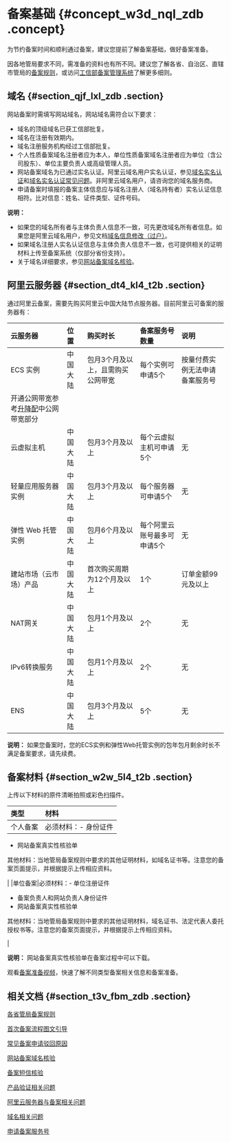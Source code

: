 # 备案基础 {#concept_w3d_nql_zdb .concept}

为节约备案时间和顺利通过备案，建议您提前了解备案基础，做好备案准备。

因各地管局要求不同，需准备的资料也有所不同。建议您了解各省、自治区、直辖市管局的[备案规则](https://beian.aliyun.com/?spm=a2c4g.750001.765261.5.GoB9kU#MapDataContainer)，或访问[工信部备案管理系统](http://www.miitbeian.gov.cn)了解更多细则。

## 域名 {#section_qjf_lxl_zdb .section}

网站备案时需填写网站域名，网站域名需符合以下要求：

-   域名的顶级域名已获工信部批复。
-   域名在注册有效期内。
-   域名注册服务机构经过工信部批复。
-   个人性质备案域名注册者应为本人，单位性质备案域名注册者应为单位（含公司股东）、单位主要负责人或高级管理人员。
-   网站备案域名为已通过实名认证。阿里云域名用户实名认证，参见[域名实名认证](https://help.aliyun.com/document_detail/35881.html)和[域名实名认证常见问题](https://help.aliyun.com/document_detail/41880.html)。非阿里云域名用户，请咨询您的域名服务商。
-   申请备案时填报的备案主体信息应与域名注册人（域名持有者）实名认证信息相符。比对信息：姓名、证件类型、证件号码。

**说明：** 

-   如果您的域名所有者与主体负责人信息不一致，可先更改域名所有者信息。如果您是阿里云域名用户，参见文档[域名信息修改（过户）](https://help.aliyun.com/document_detail/35854.html)。
-   如果域名注册人实名认证信息与主体负责人信息不一致，也可提供相关的证明材料上传至备案系统（仅部分省份支持）。
-   关于域名详细要求，参见[网站备案域名核验](../../../../cn.zh-CN/常见问题/网站备案域名核验.md#)。

## 阿里云服务器 {#section_dt4_kl4_t2b .section}

通过阿里云备案，需要先购买阿里云中国大陆节点服务器。目前阿里云可备案的服务器有：

|云服务器|位置|购买时长|备案服务号数量|说明|
|:---|:-|:---|:------|:-|
|ECS 实例|中国大陆|包月3个月及以上，且需购买公网带宽|每个实例可申请5个|按量付费实例无法申请备案服务号|
|开通公网带宽参考[升降配](https://help.aliyun.com/document_detail/25437.html)中公网带宽部分|
|云虚拟主机|中国大陆|包月3个月及以上|每个云虚拟主机可申请5个|无|
|轻量应用服务器实例|中国大陆|包月3个月及以上|每个服务器可申请5个|无|
|弹性 Web 托管实例|中国大陆|包月6个月及以上|每个阿里云账号最多可申请5个|无|
|建站市场（云市场）产品|中国大陆|首次购买周期为12个月及以上|1个|订单金额99元及以上|
|NAT网关|中国大陆|包月1个月及以上|2个|无|
|IPv6转换服务|中国大陆|包月1个月及以上|2个|无|
|ENS|中国大陆|包月3个月及以上|5个|无|

**说明：** 如果您备案时，您的ECS实例和弹性Web托管实例的包年包月剩余时长不满足备案要求，请先续费。

## 备案材料 {#section_w2w_5l4_t2b .section}

上传以下材料的原件清晰拍照或彩色扫描件。

|类型|材料|
|:-|:-|
|个人备案|必须材料：-   身份证件
-   网站备案真实性核验单

其他材料：当地管局备案规则中要求的其他证明材料，如域名证书等。注意您的备案页面提示，并根据提示上传相应资料。

|
|单位备案|必须材料：-   单位注册证件
-   备案负责人和网站负责人身份证件
-   网站备案真实性核验单

其他材料：当地管局备案规则中要求的其他证明材料，域名证书、法定代表人委托授权书等。注意您的备案页面提示，并根据提示上传相应资料。

|

**说明：** 网站备案真实性核验单在备案过程中可以下载。

观看[备案准备视频](https://cloud.video.taobao.com/play/u/2732278247/p/1/e/6/t/1/50123538821.mp4)，快速了解不同类型备案相关信息和备案准备。

## 相关文档 {#section_t3v_fbm_zdb .section}

[各省管局备案规则](../../../../cn.zh-CN/管局规则/各地区管局备案规则.md#)

[首次备案流程图文引导](../../../../cn.zh-CN/备案流程/首次备案.md#)

[常见备案申请驳回原因](../../../../cn.zh-CN/常见问题/常见备案申请驳回原因.md#)

[网站备案域名核验](../../../../cn.zh-CN/常见问题/网站备案域名核验.md#)

[备案短信核验](../../../../cn.zh-CN/备案流程/备案短信核验.md#)

[产品验证相关问题](../../../../cn.zh-CN/常见问题/产品验证.md#)

[阿里云服务器与备案相关问题](../../../../cn.zh-CN/常见问题/阿里云服务器与备案.md#)

[域名相关问题](../../../../cn.zh-CN/常见问题/域名.md#)

[申请备案服务号](../../../../cn.zh-CN/备案流程/申请备案服务号.md#)


